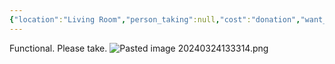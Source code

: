 ```yaml
---
{"location":"Living Room","person_taking":null,"cost":"donation","want_back":"maybe","dg-publish":true,"dg-path":"Stuff/Bike Pump.md","permalink":"/stuff/bike-pump/","dgPassFrontmatter":true}
---
```


Functional. Please take. 
![Pasted image 20240324133314.png](/img/user/Attachments/Pasted%20image%2020240324133314.png)